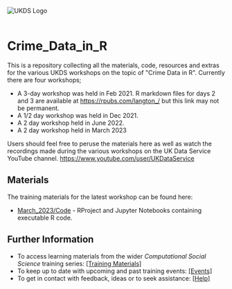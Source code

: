 ![UKDS Logo](./assets/images/UKDS_Logos_Col_Grey_300dpi.png)<br> <br>

# Crime_Data_in_R

This is a repository collecting all the materials, code, resources and extras for the various UKDS workshops on the topic of "Crime Data in R". Currently there are four workshops;

* A 3-day workshop was held in Feb 2021. R markdown files for days 2 and 3 are available at https://rpubs.com/langton_/ but this link may not be permanent.  
* A 1/2 day workshop was held in Dec 2021. 
* A 2 day workshop held in June 2022. 
* A 2 day workshop held in March 2023

Users should feel free to peruse the materials here as well as watch the recordings made during the various workshops on the UK Data Service YouTube channel. https://www.youtube.com/user/UKDataService

## Materials 

The training materials for the latest workshop can be found here:
* [March_2023/Code](.March_2023/Code) - RProject and Jupyter Notebooks containing executable R code.

## Further Information

* To access learning materials from the wider *Computational Social Science* training series: <a href="https://github.com/UKDataServiceOpen/computational-social-science" target=_blank>[Training Materials]</a>
* To keep up to date with upcoming and past training events: <a href="https://ukdataservice.ac.uk/training-events/" target=_blank>[Events]</a>
* To get in contact with feedback, ideas or to seek assistance: <a href="https://ukdataservice.ac.uk/help.aspx" target=_blank>[Help]</a>


